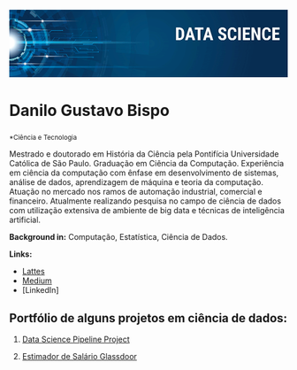 <p align="center">
  <img src="banner.png" >
</p>

# Danilo Gustavo Bispo
<sub>*Ciência e Tecnologia</sub>

Mestrado e doutorado em História da Ciência pela Pontifícia Universidade Católica de São Paulo. Graduação em Ciência da Computação. Experiência em ciência da computação com ênfase em desenvolvimento de sistemas, análise de dados, aprendizagem de máquina e teoria da computação. Atuação no mercado nos ramos de automação industrial, comercial e financeiro. Atualmente realizando pesquisa no campo de ciência de dados com utilização extensiva de ambiente de big data e técnicas de inteligência artificial.


**Background in:** Computação, Estatística, Ciência de Dados.

**Links:**
* [Lattes](http://lattes.cnpq.br/8693491049685707)
* [Medium](https://www.medium.com)
* [LinkedIn]


## Portfólio de alguns projetos em ciência de dados:
1. [Data Science Pipeline Project](https://github.com/danilog-code/datascience_portfolio/tree/master/DataSciencePipelineProject)

2. [Estimador de Salário Glassdoor](https://github.com/danilog-code/datascience_portfolio/tree/master/EstimadorSalarioGlassdor)
